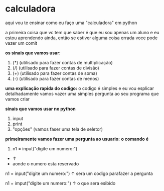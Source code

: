 # calculadora
aqui vou te ensinar como eu faço uma "calculadora" em python

a primeira coisa que vc tem que saber é que eu sou apenas
um aluno e eu estou aprendendo ainda, então se estiver
alguma coisa errada voce pode vazer um comit

**os sinais que vamos usar:**
1. (*) (utilisado para fazer contas de multiplicação)
2. (/) (utilisado para fazer contas de divisão)
3. (+) (utilisado para fazer contas de soma)
4. (-) (utilisado para fazer contas de menos)

**uma explicação rapida do codigo:**
o codigo é simples e eu vou esplicar detalhadamente
vamos vazer uma simples pergunta ao seu programa que vamos criar

**sinais que vamos usar no python**
1. input
2. print
3. "opções" (vamos faser uma tela de seletor)

**primeiramente vamos fazer uma pergunta ao usuario:**
**o comando é**
1. n1 = input("digite um numero:")
* ↑
* aonde o numero esta reservado

n1 = input("digite um numero:")
       ↑
       sera um codigo parafazer a pergunta

n1 = imput("digite um numero:")
                  ↑
                  o que sera esibido
